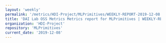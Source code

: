 ```yaml
---
layout: 'weekly'
permalink: '/metrics/HDI-Project/MLPrimitives/WEEKLY-REPORT-2019-12-08'
title: 'DAI Lab OSS Metrics Metrics report for MLPrimitives | WEEKLY-REPORT-2019-12-08'
organization: 'HDI-Project'
repository: 'MLPrimitives'
current_date: '2019-12-08'
---
```

